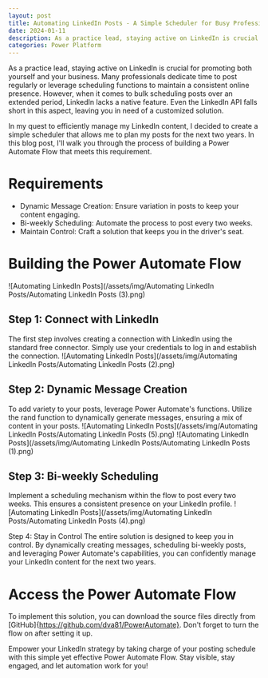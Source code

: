 ```yaml
---
layout: post
title: Automating LinkedIn Posts - A Simple Scheduler for Busy Professionals
date: 2024-01-11
description: As a practice lead, staying active on LinkedIn is crucial for promoting both yourself and your business. Many professionals dedicate time to post regularly or leverage scheduling functions to maintain a consistent online presence. However, when it comes to bulk scheduling posts over an extended period, LinkedIn lacks a native feature. Even the LinkedIn API falls short in this aspect, leaving you in need of a customized solution.
categories: Power Platform
---
```



As a practice lead, staying active on LinkedIn is crucial for promoting both yourself and your business. Many professionals dedicate time to post regularly or leverage scheduling functions to maintain a consistent online presence. However, when it comes to bulk scheduling posts over an extended period, LinkedIn lacks a native feature. Even the LinkedIn API falls short in this aspect, leaving you in need of a customized solution.

In my quest to efficiently manage my LinkedIn content, I decided to create a simple scheduler that allows me to plan my posts for the next two years. In this blog post, I'll walk you through the process of building a Power Automate Flow that meets this requirement.

# Requirements
- Dynamic Message Creation: Ensure variation in posts to keep your content engaging.
- Bi-weekly Scheduling: Automate the process to post every two weeks.
- Maintain Control: Craft a solution that keeps you in the driver's seat.

# Building the Power Automate Flow
![Automating LinkedIn Posts](/assets/img/Automating LinkedIn Posts/Automating LinkedIn Posts (3).png)

## Step 1: Connect with LinkedIn
The first step involves creating a connection with LinkedIn using the standard free connector. Simply use your credentials to log in and establish the connection.
![Automating LinkedIn Posts](/assets/img/Automating LinkedIn Posts/Automating LinkedIn Posts (2).png)

## Step 2: Dynamic Message Creation
To add variety to your posts, leverage Power Automate's functions. Utilize the rand function to dynamically generate messages, ensuring a mix of content in your posts.
![Automating LinkedIn Posts](/assets/img/Automating LinkedIn Posts/Automating LinkedIn Posts (5).png)
![Automating LinkedIn Posts](/assets/img/Automating LinkedIn Posts/Automating LinkedIn Posts (1).png)
##  Step 3: Bi-weekly Scheduling
Implement a scheduling mechanism within the flow to post every two weeks. This ensures a consistent presence on your LinkedIn profile.
![Automating LinkedIn Posts](/assets/img/Automating LinkedIn Posts/Automating LinkedIn Posts (4).png)

Step 4: Stay in Control
The entire solution is designed to keep you in control. By dynamically creating messages, scheduling bi-weekly posts, and leveraging Power Automate's capabilities, you can confidently manage your LinkedIn content for the next two years.

# Access the Power Automate Flow
To implement this solution, you can download the source files directly from [GitHub]{https://github.com/dva81/PowerAutomate}. Don't forget to turn the flow on after setting it up.

Empower your LinkedIn strategy by taking charge of your posting schedule with this simple yet effective Power Automate Flow. Stay visible, stay engaged, and let automation work for you!

 
